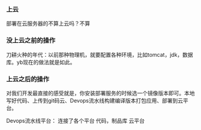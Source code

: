 ### 上云

部署在云服务器的不算上云吗？不算



### 没上云之前的操作

刀耕火种的年代：以前那种物理机，就要配置各种环境，比如tomcat，jdk，数据库。yb现在的做法就是如此。

### 上云之后的操作

对我们开发最直接的感受就是，你安装部署服务的时候选一个镜像版本即可。本地写好代码、上传到git码云、Devops流水线构建编译版本打包应用、部署到云平台。

Devops流水线平台： 连接了各个平台 代码，制品库 云平台